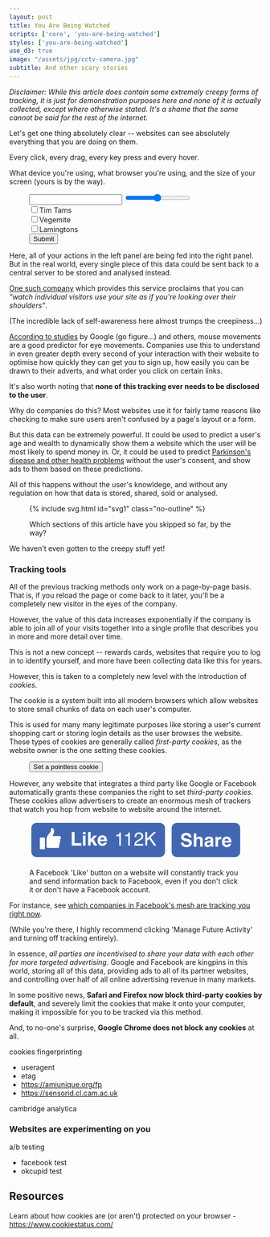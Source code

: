 ```yaml
---
layout: post
title: You Are Being Watched
scripts: ['core', 'you-are-being-watched']
styles: ['you-are-being-watched']
use_d3: true
image: "/assets/jpg/cctv-camera.jpg"
subtitle: And other scary stories
---
```


_Disclaimer: While this article does contain some extremely creepy forms of tracking, it is just for demonstration purposes here and none of it is actually collected, except where otherwise stated. It's a shame that the same cannot be said for the rest of the internet._

Let's get one thing absolutely clear -- websites can see absolutely everything that you are doing on them.

Every click, every drag, every key press and every hover.

What device you're using, what browser you're using, and the size of your screen (yours is <span id="screen-size-gag"></span> by the way).

<figure>
<div id="form-example" class="figure-group">
    <div class="diagram">
        <input type="text" class="form-control form-control-sm form-example-text">
        <input type="range" class="form-example-range">
        <div class="checkbox-group"><input type="checkbox" class="form-example-checkbox1"><label>Tim Tams</label></div>
        <div class="checkbox-group"><input type="checkbox" class="form-example-checkbox2"><label>Vegemite</label></div>
        <div class="checkbox-group"><input type="checkbox" class="form-example-checkbox3"><label>Lamingtons</label></div>
        <button type="button" class="btn btn-success btn-sm form-example-button last">Submit</button>
    </div>
</div>
</figure>

Here, all of your actions in the left panel are being fed into the right panel. But in the real world, every single piece of this data could be sent back to a central server to be stored and analysed instead.

[One such company](https://www.inspectlet.com) which provides this service proclaims that you can _"watch individual visitors use your site as if you're looking over their shoulders"_. 

(The incredible lack of self-awareness here almost trumps the creepiness...)

[According to studies](https://static.googleusercontent.com/media/research.google.com/en//pubs/archive/40760.pdf) by Google (go figure...) and others, mouse movements are a good predictor for eye movements. Companies use this to understand in even greater depth every second of your interaction with their website to optimise how quickly they can get you to sign up, how easily you can be drawn to their adverts, and what order you click on certain links.

It's also worth noting that **none of this tracking ever needs to be disclosed to the user**. 

Why do companies do this? Most websites use it for fairly tame reasons like checking to make sure users aren't confused by a page's layout or a form.

But this data can be extremely powerful. It could be used to predict a user's age and wealth to dynamically show them a website which the user will be most likely to spend money in. Or, it could be used to predict [Parkinson's disease and other health problems](https://medium.com/stanford-magazine/your-computer-may-know-you-have-parkinsons-shall-it-tell-you-e8f8907f4595) without the user's consent, and show ads to them based on these predictions.

All of this happens without the user's knowldege, and without any regulation on how that data is stored, shared, sold or analysed.

<figure>
{% include svg.html id="svg1" class="no-outline" %}
<figcaption><p class="caption">
Which sections of this article have you skipped so far, by the way?
</p></figcaption>
</figure>

We haven't even gotten to the creepy stuff yet!

### Tracking tools

All of the previous tracking methods only work on a page-by-page basis. That is, if you reload the page or come back to it later, you'll be a completely new visitor in the eyes of the company.

However, the value of this data increases exponentially if the company is able to join all of your visits together into a single profile that describes you in more and more detail over time.

This is not a new concept -- rewards cards, websites that require you to log in to identify yourself, and more have been collecting data like this for years.

However, this is taken to a completely new level with the introduction of _cookies_. 

The cookie is a system built into all modern browsers which allow websites to store small chunks of data on each user's computer.

This is used for many many legitimate purposes like storing a user's current shopping cart or storing login details as the user browses the website. These types of cookies are generally called _first-party cookies_, as the website owner is the one setting these cookies.

<figure>
<div id="set-cookie"><button type="button" class="btn btn-success">Set a pointless cookie</button></div>
</figure>

However, any website that integrates a third party like Google or Facebook automatically grants these companies the right to set _third-party cookies_. These cookies allow advertisers to create an enormous mesh of trackers that watch you hop from website to website around the internet.

<figure>
<img src="/assets/png/facebook-like-button.png" alt="Facebook Like button">
<figcaption>
<p class="caption">
A Facebook 'Like' button on a website will constantly track you and send information back to Facebook, even if you don't click it or don't have a Facebook account.
</p>
</figcaption>
</figure>

For instance, see [which companies in Facebook's mesh are tracking you right now](https://www.facebook.com/off_facebook_activity/activity_list).

(While you're there, I highly recommend clicking 'Manage Future Activity' and turning off tracking entirely).

In essence, _all parties are incentivised to share your data with each other for more targeted advertising_. Google and Facebook are kingpins in this world, storing all of this data, providing ads to all of its partner websites, and controlling over half of all online advertising revenue in many markets. 

In some positive news, **Safari and Firefox now block third-party cookies by default**, and severely limit the cookies that make it onto your computer, making it impossible for you to be tracked via this method.

And, to no-one's surprise, **Google Chrome does not block any cookies** at all.




cookies
fingerprinting
- useragent
- etag
- https://amiunique.org/fp
- https://sensorid.cl.cam.ac.uk

cambridge analytica

### Websites are experimenting on you
a/b testing
- facebook test
- okcupid test







## Resources

Learn about how cookies are (or aren't) protected on your browser - https://www.cookiestatus.com/

